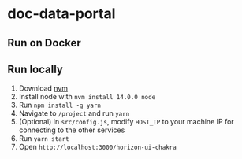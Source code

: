 # doc-data-portal

## Run on Docker

## Run locally

1. Download [nvm](https://github.com/creationix/nvm)
2. Install node with `nvm install 14.0.0 node`
3. Run `npm install -g yarn`
4. Navigate to `/project` and run `yarn`
5. (Optional) In `src/config.js`, modify `HOST_IP` to your machine IP for connecting to the other services
6. Run `yarn start`
7. Open `http://localhost:3000/horizon-ui-chakra`